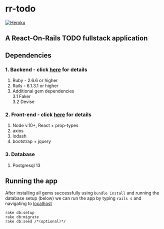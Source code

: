 # rr-todo
[![Heroku](https://heroku-badge.herokuapp.com/?app=reactive-rails-todo)](https://reactive-rails-todo.herokuapp.com/)
## A React-On-Rails TODO fullstack application

## Dependencies
### 1. Backend - click [here](https://github.com/Shannarra/rr-todo/blob/master/Gemfile) for details
1. Ruby - 2.6.6 or higher  
2. Rails - 6.1.3.1 or higher
3. Additional gem dependencies  
3.1 Faker  
3.2 Devise  
   
### 2. Front-end - click [here](https://github.com/Shannarra/rr-todo/blob/master/package.json) for details
1. Node v.10+, React + prop-types
2. axios
3. lodash
4. bootstrap + jquery

### 3. Database
1. Postgresql 13


## Running the app

After installing all gems successfully using `bundle install` and running the database setup (below)
we can run the app by typing `rails s` and navigating to [localhost](http://localhost:3000/)

```rails
rake db:setup
rake db:migrate
rake db:seed /*(optional)*/
```